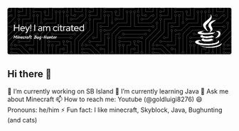 ![Header](./1.png)

## Hi there 👋
 🔭 I’m currently working on SB Island
 🌱 I’m currently learning Java
 💬 Ask me about Minecraft
 📫 How to reach me: Youtube (@goldluigi8276)
 😄 Pronouns: he/him
 ⚡ Fun fact: I like minecraft, Skyblock, Java, Bughunting (and cats)
